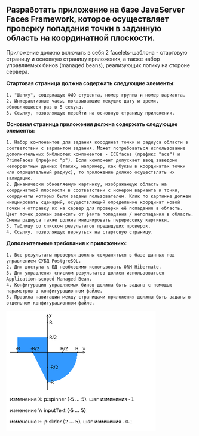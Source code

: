 <h2>Разработать приложение на базе JavaServer Faces Framework, которое осуществляет проверку попадания точки в заданную область на координатной плоскости.</h2>

Приложение должно включать в себя 2 facelets-шаблона - стартовую страницу и основную страницу приложения, а также набор управляемых бинов (managed beans), реализующих логику на стороне сервера.

<b>Стартовая страница должна содержать следующие элементы:</b>

	1. "Шапку", содержащую ФИО студента, номер группы и номер варианта.
	2. Интерактивные часы, показывающие текущие дату и время, обновляющиеся раз в 5 секунд.
	3. Ссылку, позволяющую перейти на основную страницу приложения.


<b>Основная страница приложения должна содержать следующие элементы:</b>

	1. Набор компонентов для задания координат точки и радиуса области в соответствии с вариантом задания. Может потребоваться использование дополнительных библиотек компонентов - ICEfaces (префикс "ace") и PrimeFaces (префикс "p"). Если компонент допускает ввод заведомо некорректных данных (таких, например, как буквы в координатах точки или отрицательный радиус), то приложение должно осуществлять их валидацию.
	2. Динамически обновляемую картинку, изображающую область на координатной плоскости в соответствии с номером варианта и точки, координаты которых были заданы пользователем. Клик по картинке должен инициировать сценарий, осуществляющий определение координат новой точки и отправку их на сервер для проверки её попадания в область. Цвет точек должен зависить от факта попадания / непопадания в область. Смена радиуса также должна инициировать перерисовку картинки.
	3. Таблицу со списком результатов предыдущих проверок.
	4. Ссылку, позволяющую вернуться на стартовую страницу.


<b>Дополнительные требования к приложению:</b>

	1. Все результаты проверки должны сохраняться в базе данных под управлением СУБД PostgreSQL.
	2. Для доступа к БД необходимо использовать ORM Hibernate.
	3. Для управления списком результатов должен использоваться Application-scoped Managed Bean.
	4. Конфигурация управляемых бинов должна быть задана с помощью параметров в конфигурационном файле.
	5. Правила навигации между страницами приложения должны быть заданы в отдельном конфигурационном файле.


![alt text](alaba3/src/main/webapp/img/task.png "task.png")

